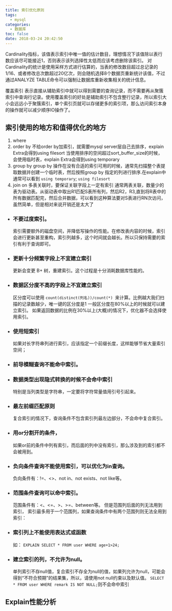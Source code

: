 ```yaml
---
title: 索引优化原则
tags:
  - mysql
categories:
  - 数据库
toc: false
date: 2018-03-24 20:42:50
---
```


Cardinality指标，该值表示索引中唯一值的估计数目，理想情况下该值除以表行数应该尽可能接近1，否则表示该列选择性太低而应该考虑删除该索引。 对Cardinality的统计是使用采样方式进行估算的，当表的修改数目超过总记录的1/16、或者修改总次数超过20亿次，则会随机选择8个数据页重新统计该值，不过通过ANALYZE TABLE命令可以强制让数据库重新收集相关的统计信息。


覆盖索引
表示直接从辅助索引中就可以得到需要的查询记录，而不需要再从聚簇索引中查询行记录。使用覆盖索引的好处是辅助索引不包含整行记录，所以索引大小会远远小于聚簇索引，单个索引页就可以存储更多的索引项，那么访问索引本身的操作就可以减少顺序IO操作了。


## 索引使用的地方和值得优化的地方
1. where
2. order by
	不给order by加索引，就需要mysql server层自己去排序，explain Extra会得到using filesort 当使用排序的空间超过sort_buffer_size的时候，会使用临时表，explain Extra会得到using temporary
3. group by
	group by 操作在没有合适的索引可用的时候，通常先扫描整个表提取数据并创建一个临时表，然后按照group by 指定的列进行排序.在explain中通常可以看到 `using temporary`; `using filesort`
4. join on 多表关联时，要保证关联字段上一定有索引
	通常两表关联，数量少的表为驱动表。从驱动表中取出R1匹配S表所有列，然后R2，R3,直到将R表中的所有数据匹配完，然后合并数据，可以看到这种算法要对S表进行RN次访问，虽然简单，但是相对来说开销还是太大了



- ### 不要过度索引。
	索引需要额外的磁盘空间，并降低写操作的性能。在修改表内容的时候，索引会进行更新甚至重构，索引列越多，这个时间就会越长。所以只保持需要的索引有利于查询即可。
- ### 更新十分频繁字段上不宜建立索引
	更新会变更 B+ 树，重建索引。这个过程是十分消耗数据库性能的。

- ### 数据区分度不高的字段上不宜建立索引
	区分度可以使用 `count(distinct(列名))/count(*) `来计算。比例越大我们扫描的记录数越少，唯一键的区分度是1
	一般区分度在80%以上的时候就可以建立索引。
	如果返回数据的比例在30%以上(大概)的情况下，优化器不会选择使用索引。
	
- ### 使用短索引
	如果对长字符串列进行索引，应该指定一个前缀长度，这样能够节省大量索引空间；
- ### 前导模糊查询不能命中索引。
- ### 数据类型出现隐式转换的时候不会命中索引
	特别是当列类型是字符串，一定要将字符常量值用引号引起来。
- ### 最左前缀匹配原则
	复合索引的情况下，查询条件不包含索引列最左边部分，不会命中复合索引。
- ### 用or分割开的条件，
	如果or前的条件中列有索引，而后面的列中没有索引，那么涉及到的索引都不会被用到。
- ### 负向条件查询不能使用索引，可以优化为in查询。
	负向条件有：!=、<>、not in、not exists、not like等。
- ### 范围条件查询可以命中索引。
	范围条件有：<、<=、>、>=、between等。
	但是范围列后面的列无法用到索引，
	索引最多用于一个范围列，如果查询条件中有两个范围列则无法全用到索引：
- ### 索引列上不能使用表达式或函数
	如：
	`EXPLAIN SELECT * FROM user WHERE age+1>24;`
- ### 建立索引的列，不允许为null。
	单列索引不存null值，复合索引不存全为null的值，如果列允许为null，可能会得到“不符合预期”的结果集，所以，请使用not null约束以及默认值。
	`SELECT * FROM user WHERE remark IS NOT NULL;`则不会命中索引
	


## Explain性能分析